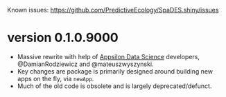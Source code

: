 Known issues: https://github.com/PredictiveEcology/SpaDES.shiny/issues

version 0.1.0.9000
==================

* Massive rewrite with help of [Appsilon Data Science](https://appsilondatascience.com/) developers, @DamianRodziewicz and @mateuszwyszynski.
* Key changes are package is primarily designed around building new apps on the fly, via `newApp`.
* Much of the old code is obsolete and is largely deprecated/defunct.
